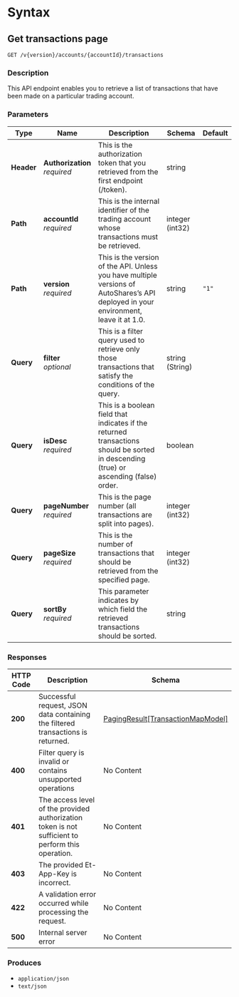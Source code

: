 # Syntax

## Get transactions page

```
GET /v{version}/accounts/{accountId}/transactions
```

### Description

This API endpoint enables you to retrieve a list of transactions that have been made on a particular trading account.

### Parameters

| Type       | Name                                                       | Description                                                                                                                           | Schema          | Default |
| ---------- | ---------------------------------------------------------- | ------------------------------------------------------------------------------------------------------------------------------------- | --------------- | ------- |
| **Header** | <p><strong>Authorization</strong><br><em>required</em></p> | This is the authorization token that you retrieved from the first endpoint (/token).                                                  | string          |         |
| **Path**   | <p><strong>accountId</strong><br><em>required</em></p>     | This is the internal identifier of the trading account whose transactions must be retrieved.                                          | integer (int32) |         |
| **Path**   | <p><strong>version</strong><br><em>required</em></p>       | This is the version of the API. Unless you have multiple versions of AutoShares’s API deployed in your environment, leave it at 1.0.  | string          | `"1"`   |
| **Query**  | <p><strong>filter</strong><br><em>optional</em></p>        | This is a filter query used to retrieve only those transactions that satisfy the conditions of the query.                             | string (String) |         |
| **Query**  | <p><strong>isDesc</strong><br><em>required</em></p>        | This is a boolean field that indicates if the returned transactions should be sorted in descending (true) or ascending (false) order. | boolean         |         |
| **Query**  | <p><strong>pageNumber</strong><br><em>required</em></p>    | This is the page number (all transactions are split into pages).                                                                      | integer (int32) |         |
| **Query**  | <p><strong>pageSize</strong><br><em>required</em></p>      | This is the number of transactions that should be retrieved from the specified page.                                                  | integer (int32) |         |
| **Query**  | <p><strong>sortBy</strong><br><em>required</em></p>        | This parameter indicates by which field the retrieved transactions should be sorted.                                                  | string          |         |

### Responses

| HTTP Code | Description                                                                                       | Schema                                                                                                  |
| --------- | ------------------------------------------------------------------------------------------------- | ------------------------------------------------------------------------------------------------------- |
| **200**   | Successful request, JSON data containing the filtered transactions is returned.                   | [PagingResult\[TransactionMapModel\]](transactions\_getactionspage.md#pagingresult-transactionmapmodel) |
| **400**   | Filter query is invalid or contains unsupported operations                                        | No Content                                                                                              |
| **401**   | The access level of the provided authorization token is not sufficient to perform this operation. | No Content                                                                                              |
| **403**   | The provided Et-App-Key is incorrect.                                                             | No Content                                                                                              |
| **422**   | A validation error occurred while processing the request.                                         | No Content                                                                                              |
| **500**   | Internal server error                                                                             | No Content                                                                                              |

### Produces

* `application/json`
* `text/json`
